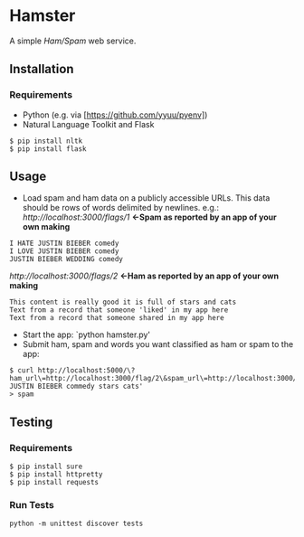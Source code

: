 # Hamster

A simple *Ham/Spam* web service. 

## Installation

### Requirements

* Python (e.g. via [https://github.com/yyuu/pyenv])
* Natural Language Toolkit and Flask

```
$ pip install nltk
$ pip install flask
```

## Usage

* Load spam and ham data on a publicly accessible URLs. This data should be rows of words delimited by newlines. e.g.:
*http://localhost:3000/flags/1* **<-Spam as reported by an app of your own making**
```
I HATE JUSTIN BIEBER comedy 
I LOVE JUSTIN BIEBER comedy 
JUSTIN BIEBER WEDDING comedy 
```

*http://localhost:3000/flags/2* **<-Ham as reported by an app of your own making**
```
This content is really good it is full of stars and cats
Text from a record that someone 'liked' in my app here 
Text from a record that someone shared in my app here 
```
* Start the app: `python hamster.py'
* Submit ham, spam and words you want classified as ham or spam to the app:

```
$ curl http://localhost:5000/\?ham_url\=http://localhost:3000/flag/2\&spam_url\=http://localhost:3000/flag/1\&test_phrase\=HATE JUSTIN BIEBER commedy stars cats'
> spam
```

## Testing

### Requirements

```
$ pip install sure
$ pip install httpretty
$ pip install requests
```
### Run Tests

`python -m unittest discover tests`
